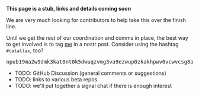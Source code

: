 **This page is a stub, links and details coming soon**

We are very much looking for contributors to help take this over the finish line.

Until we get the rest of our coordination and comms in place, the best way to get involved is to tag [me](https://njump.me/npub19ma2w9dmk3kat0nt0k5dwuqzvmg3va9ezwup0zkakhpwv0vcwvcsg8axkl) in a nostr post. Consider using the hashtag `#catallax`, too?

<pre>npub19ma2w9dmk3kat0nt0k5dwuqzvmg3va9ezwup0zkakhpwv0vcwvcsg8axkl</pre>

- TODO: GitHub Discussion (general comments or suggestions)
- TODO: links to various beta repos
- TODO: we'll put together a signal chat if there is enough interest
